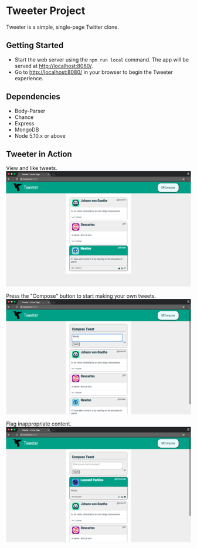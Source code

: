 # Tweeter Project

Tweeter is a simple, single-page Twitter clone.

## Getting Started

- Start the web server using the `npm run local` command. The app will be served at <http://localhost:8080/>.
- Go to <http://localhost:8080/> in your browser to begin the Tweeter experience.

## Dependencies

- Body-Parser
- Chance
- Express
- MongoDB
- Node 5.10.x or above

## Tweeter in Action

View and like tweets.
![View and like posts](https://github.com/HW13/tweetr/blob/master/docs/tweeterScreenShot-thumbsUp.png)

Press the "Compose" button to start making your own tweets.
![Compose your own posts](https://github.com/HW13/tweetr/blob/master/docs/tweeterScreenShot-compose.png)

Flag inappropriate content.
![Flag posts](https://github.com/HW13/tweetr/blob/master/docs/tweeterScreenShot-flag.png)
